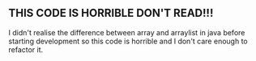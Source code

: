## THIS CODE IS HORRIBLE DON'T READ!!!
I didn't realise the difference between array and arraylist in java before starting development so this code is horrible and I don't care enough to refactor it.
